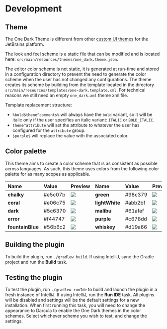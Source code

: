 # Development

## Theme

The One Dark Theme is different from other [custom UI themes](https://blog.jetbrains.com/idea/2019/03/brighten-up-your-day-add-color-to-intellij-idea) for the JetBrains platform.

The look and feel scheme is a static file that can be modified and is located here: `src/main/resources/themes/one_dark.theme.json`.

The editor color scheme is not static, it is generated at run-time and stored in a configuration directory to prevent the need to generate the color scheme when the user has not changed any configurations.
The theme creates its scheme by building from the template located in the directory `src/main/resources/templates/one-dark.template.xml`.
For technical reasons we still need an empty `one_dark.xml` theme xml file.

Template replacement structure:

- `%bold$theme^comments%` will always have the `bold` variant, so it will be italic only if the user specifies an italic variant: `ITALIC` or `BOLD_ITALIC`.
- `theme^attribute` will set the attribute to whatever the user has configured for the `attribute` group.
- `$purple$` will replace the value with the associated color.

## Color palette

This theme aims to create a color scheme that is as consistent as possible across languages. 
As such, this theme uses colors from the following color palette for as many scopes as applicable.

| Name | Value | Preview | Name | Value | Preview |
| :--- | :--- | :--- | :--- | :--- | :--- |
| **chalky** | \#e5c07b | ![](https://raw.githubusercontent.com/one-dark/jetbrains-one-dark-theme/master/docs/colors/chalky.jpg) | **green** | \#98c379 | ![](https://raw.githubusercontent.com/one-dark/jetbrains-one-dark-theme/master/docs/colors/green.jpg) |
| **coral** | \#e06c75 | ![](https://raw.githubusercontent.com/one-dark/jetbrains-one-dark-theme/master/docs/colors/coral.jpg) | **lightWhite** | \#abb2bf | ![](https://raw.githubusercontent.com/one-dark/jetbrains-one-dark-theme/master/docs/colors/light-white.jpg) |
| **dark** | \#5c6370 | ![](https://raw.githubusercontent.com/one-dark/jetbrains-one-dark-theme/master/docs/colors/dark.jpg) | **malibu** | \#61afef | ![](https://raw.githubusercontent.com/one-dark/jetbrains-one-dark-theme/master/docs/colors/malibu.jpg) |
| **error** | \#f44747 | ![](https://raw.githubusercontent.com/one-dark/jetbrains-one-dark-theme/master/docs/colors/error.jpg) | **purple** | \#c678dd | ![](https://raw.githubusercontent.com/one-dark/jetbrains-one-dark-theme/master/docs/colors/purple.jpg) |
| **fountainBlue** | \#56b6c2 | ![](https://raw.githubusercontent.com/one-dark/jetbrains-one-dark-theme/master/docs/colors/fountain-blue.jpg) | **whiskey** | \#d19a66 | ![](https://raw.githubusercontent.com/one-dark/jetbrains-one-dark-theme/master/docs/colors/whiskey.jpg) |

## Building the plugin

To build the plugin, run `./gradlew build`. 
If using IntelliJ, sync the Gradle project and run the **Build** task.

## Testing the plugin

To test the plugin, run `./gradlew runIde` to build and launch the plugin in a fresh instance of IntelliJ. 
If using IntelliJ, run the **Run IDE** task. 
All plugins will be disabled and settings will be the default settings for a new installation. 
When first running this task, you will need to change the appearance to Darcula to enable the One Dark themes in the color schemes. 
Select whichever scheme you wish to test, and change the settings.

